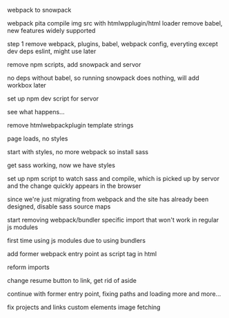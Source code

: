 webpack to snowpack

webpack pita compile img src with htmlwpplugin/html loader
remove babel, new features widely supported

step 1 remove webpack, plugins, babel, webpack config, everyting except dev deps eslint, might use later

remove npm scripts, add snowpack and servor

no deps without babel, so running snowpack does nothing, will add workbox later

set up npm dev script for servor

see what happens...

remove htmlwebpackplugin template strings

page loads, no styles

start with styles, no more webpack so install sass

get sass working, now we have styles

set up npm script to watch sass and compile, which is picked up by servor and the change quickly appears in the browser

since we're just migrating from webpack and the site has already been designed, disable sass source maps

start removing webpack/bundler specific import that won't work in regular js modules

first time using js modules due to using bundlers

add former webpack entry point as script tag in html

reform imports

change resume button to link, get rid of aside

continue with former entry point, fixing paths and loading more and more...

fix projects and links custom elements image fetching


